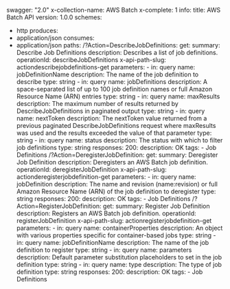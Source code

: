 swagger: "2.0"
x-collection-name: AWS Batch
x-complete: 1
info:
  title: AWS Batch API
  version: 1.0.0
schemes:
- http
produces:
- application/json
consumes:
- application/json
paths:
  /?Action=DescribeJobDefinitions:
    get:
      summary: Describe Job Definitions
      description: Describes a list of job definitions.
      operationId: describeJobDefinitions
      x-api-path-slug: actiondescribejobdefinitions-get
      parameters:
      - in: query
        name: jobDefinitionName
        description: The name of the job definition to describe
        type: string
      - in: query
        name: jobDefinitions
        description: A space-separated list of up to 100 job definition names or full
          Amazon Resource Name (ARN)         entries
        type: string
      - in: query
        name: maxResults
        description: The maximum number of results returned by DescribeJobDefinitions
          in         paginated output
        type: string
      - in: query
        name: nextToken
        description: The nextToken value returned from a previous paginated            DescribeJobDefinitions
          request where maxResults was used and         the results exceeded the value
          of that parameter
        type: string
      - in: query
        name: status
        description: The status with which to filter job definitions
        type: string
      responses:
        200:
          description: OK
      tags:
      - Job Definitions
  /?Action=DeregisterJobDefinition:
    get:
      summary: Deregister Job Definition
      description: Deregisters an AWS Batch job definition.
      operationId: deregisterJobDefinition
      x-api-path-slug: actionderegisterjobdefinition-get
      parameters:
      - in: query
        name: jobDefinition
        description: The name and revision (name:revision) or full Amazon Resource
          Name (ARN) of the job         definition to deregister
        type: string
      responses:
        200:
          description: OK
      tags:
      - Job Definitions
  /?Action=RegisterJobDefinition:
    get:
      summary: Register Job Definition
      description: Registers an AWS Batch job definition.
      operationId: registerJobDefinition
      x-api-path-slug: actionregisterjobdefinition-get
      parameters:
      - in: query
        name: containerProperties
        description: An object with various properties specific for container-based
          jobs
        type: string
      - in: query
        name: jobDefinitionName
        description: The name of the job definition to register
        type: string
      - in: query
        name: parameters
        description: Default parameter substitution placeholders to set in the job
          definition
        type: string
      - in: query
        name: type
        description: The type of job definition
        type: string
      responses:
        200:
          description: OK
      tags:
      - Job Definitions